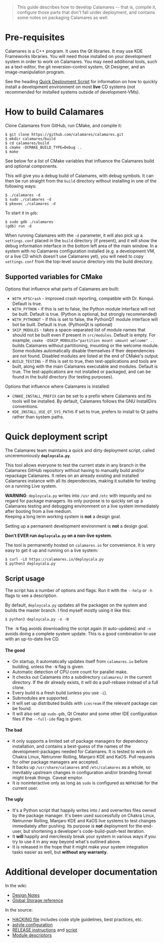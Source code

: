 > This guide describes how to develop Calamares -- that is,
> compile it, configure those parts that don't fall under
> deployment, and contains some notes on packaging Calamares as well.

# Pre-requisites

Calamares is a C++ program. It uses the Qt libraries. It may use KDE 
Frameworks libraries. You will need those installed on your development
system in order to work on Calamares. You may need additional tools,
such as a text-editor, the git reversion-control system, Qt Designer,
and an image-manipulation program.

See the heading [Quick Deployment Script](#quick-deployment-script)
for information on how to quickly install a development environment on
most **live** CD systems (not recommended for installed systems outside
of development-VMs).

# How to build Calamares

Clone Calamares from GitHub, run CMake, and compile it:
```
$ git clone https://github.com/calamares/calamares.git
$ mkdir calamares/build
$ cd calamares/build
$ cmake -DCMAKE_BUILD_TYPE=Debug ..
$ make
```

See below for a list of CMake variables that influence the Calamares
build and optional components.

This will give you a debug build of Calamares, with debug symbols. 
It can then be run straight from the `build` directory without installing in 
one of the following ways:
```
$ ./calamares -d
$ sudo ./calamares -d
$ pkexec ./calamares -d
```
To start it in `gdb`:
```
$ sudo gdb ./calamares
(gdb) run -d
```
When running Calamares with the `-d` parameter, it will also pick up a 
`settings.conf` placed in the `build` directory (if present), and it will 
show the debug information interface in the bottom left area of the main window.
In a system with no Calamares configuration installed (e.g. a development
VM, or a live CD which doesn't use Calamares yet), you will need to copy
`settings.conf` from the top-level source directory into the build directory.

## Supported variables for CMake

Options that influence what parts of Calamares are built:

* `WITH_KF5Crash` - improved crash reporting, compatible with Dr. Konqui.
  Default is true.
* `WITH_PYTHON` - if this is set to false, the Python module interface will 
  not be built. Default is true. (Python is optional, but strongly recommended)
* `WITH_PYTHONQT` - if this is set to false, the PythonQT module interface will
  bot be built. Default is true. (PythonQt is optional)
* `SKIP_MODULES` - takes a space-separated list of module names that should 
  not be built even if present in `src/modules`. Default is empty.
  For example,  `cmake -DSKIP_MODULES="partition mount umount welcome" ..`
  builds Calamares without partitioning, mounting or the welcome module.
  Some modules automatically disable themselves if their dependencies
  are not found. Disabled modules are listed at the end of CMake's output.
* `BUILD_TESTING` - if this is set to true, then test-applications and tools
  are built, along with the main Calamares executable and modules. Default
  is true. The test-applications are not installed or packaged, and can
  be found in the build directory (for testing purposes).

Options that influence where Calamares is installed:
* `CMAKE_INSTALL_PREFIX` can be set to a prefix where Calamares and its
  tools will be installed. By default, Calamares follows the GNU InstallDirs
  conventions.
* `KDE_INSTALL_USE_QT_SYS_PATHS` if set to true, prefers to install to
  Qt paths rather than system paths.

# Quick deployment script

The Calamares team maintains a quick and dirty deployment script, called 
unceremoniously **`deploycala.py`**.

This tool allows everyone to test the current state in any branch in the Calamares GitHub repository without having to manually build and/or repackage Calamares. It relies on an already existing and installed Calamares instance with all its dependencies, making it suitable for testing on a running Live system.

**WARNING**: `deploycala.py` writes into `/usr` and `/etc` with impunity and
no regard for package managers. Its only purpose is to quickly set up a 
Calamares testing and debugging environment on a live system immediately after 
booting from a live medium.<br>Keeping a long term working system is **not** 
a design goal.

Setting up a permanent development environment is **not** a design goal.

**Don't EVER run `deploycala.py` on a non-live system.**

The tool is permanently hosted on ``calamares.io`` for convenience. It is very easy to get it up and running on a live system:
```
$ curl -LO https://calamares.io/deploycala.py
$ python3 deploycala.py
```

## Script usage

The script has a number of options and flags. Run it with the `--help`
or `-h` flags to see a description.

By default, `deploycala.py` updates all the packages on the system and 
builds the master branch. I find myself mostly using it like this:
```
$ python3 deploycala.py -n -N
```

The `-N` flag avoids downloading the script again (it auto-updates) and
`-n` avoids doing a complete system update. This is a good combination
to use with an up-to-date live CD.

#### The good

* On startup, it automatically updates itself from `calamares.io` before 
  building, unless the `-N` flag is given.
* Automatic detection of CPU core count for parallel make.
* It checks out Calamares into a subdirectory `calamares/` in the current 
  directory. If the dir already exists, it will do a pull-rebase instead 
  of a full clone.
* Every build is a fresh build (unless you use `-i`).
* Submodules are supported.
* It will set up distributed builds with `icecream` if the relevant 
  package can be found.
* It will also set up `sudo-gdb`, Qt Creator and some other IDE configuration 
  files if the `--full-ide` flag is given.

#### The bad

* It only supports a limited set of package managers for dependency 
  installation, and contains a best-guess of the names of the 
  development-packages needed for Calamares. It is tested to work on 
  Chakra Linux, Netrunner Rolling, Manjaro KDE and KaOS. 
  Pull requests for other package managers are accepted.
* It backs up `/usr/share/calamares` and `/etc/calamares` as a whole, so
  inevitably upstream changes in configuration and/or branding format
  might break things. Caveat emptor.
* It is noninteractive only as long as `sudo` is configured as `NOPASSWD` for the current user.

#### The ugly

* It's a Python script that happily writes into / and overwrites files owned
  by the package manager. It's been used successfully on Chakra Linux,
  Netrunner Rolling, Manjaro KDE and KaOS live systems to test changes
  immediately after pushing. Its purpose is **not** deployment for the end-user,
  but shortening a developer's code-build-push-test iteration.
* It **will** happily and mercilessly break your system in various ways if you
  try to use it in any way beyond what's outlined above.
* It is released in the hope that it might make your system integration tasks
  easier as well, but **without any warranty**.

# Additional developer documentation

In the wiki:
* [Design Notes](Develop-Design)
* [Global Storage reference](Develop-GlobalStorage)

In the source:
* [HACKING file](https://github.com/calamares/calamares/blob/master/ci/HACKING.md)
  includes code style guidelines, best practices, etc.
* [astyle configuration](https://github.com/calamares/calamares/blob/master/ci/astylerc)
* [RELEASE instructions](https://github.com/calamares/calamares/blob/master/ci/RELEASE.md)
  and [script](https://github.com/calamares/calamares/blob/master/ci/RELEASE.sh)
* [Module descriptors](https://github.com/calamares/calamares/blob/master/src/modules/README.md)
